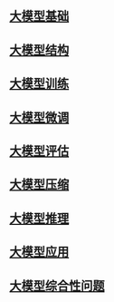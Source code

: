 

## [大模型基础](https://github.com/liguodongiot/llm-action/blob/main/llm_interview/base.md)

## [大模型结构](https://github.com/liguodongiot/llm-action/blob/main/llm_interviewllm-algo.md)

## [大模型训练](https://github.com/liguodongiot/llm-action/blob/main/llm_interview/llm-train.md)

## [大模型微调](https://github.com/liguodongiot/llm-action/blob/main/llm_interview/llm-ft.md)

## [大模型评估](https://github.com/liguodongiot/llm-action/blob/main/llm_interview/llm-eval.md)

## [大模型压缩](https://github.com/liguodongiot/llm-action/blob/main/llm_interview/llm-compress.md)

## [大模型推理](https://github.com/liguodongiot/llm-action/blob/main/llm_interview/llm-inference.md)

## [大模型应用](https://github.com/liguodongiot/llm-action/blob/main/llm_interview/llm-app.md)

## [大模型综合性问题](https://github.com/liguodongiot/llm-action/blob/main/llm_interview/comprehensive.md)
